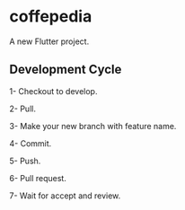 # coffepedia

A new Flutter project.

## Development Cycle

1- Checkout to develop.

2- Pull.

3- Make your new branch with feature name.

4- Commit.

5- Push.

6- Pull request.

7- Wait for accept and review.


